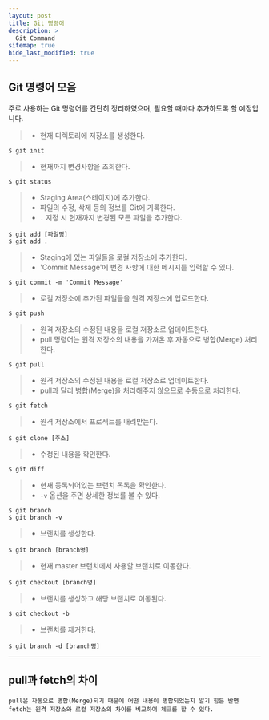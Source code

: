 ```yaml
---
layout: post
title: Git 명령어
description: >
  Git Command
sitemap: true
hide_last_modified: true
---
```


## Git 명령어 모음
주로 사용하는 Git 명령어를 간단히 정리하였으며, 필요할 때마다 추가하도록 할 예정입니다.


>- 현재 디렉토리에 저장소를 생성한다.
```
$ git init
```

>- 현재까지 변경사항을 조회한다.
```
$ git status
```

>- Staging Area(스테이지)에 추가한다. 
>  - 파일의 수정, 삭제 등의 정보를 Git에 기록한다.
>  - `.` 지정 시 현재까지 변경된 모든 파일을 추가한다.
```
$ git add [파일명]  
$ git add .
```

> - Staging에 있는 파일들을 로컬 저장소에 추가한다.  
> - 'Commit Message'에 변경 사항에 대한 메시지를 입력할 수 있다.
```
$ git commit -m 'Commit Message'
```

>- 로컬 저장소에 추가된 파일들을 원격 저장소에 업로드한다.
```
$ git push
```

>- 원격 저장소의 수정된 내용을 로컬 저장소로 업데이트한다.
>- pull 명령어는 원격 저장소의 내용을 가져온 후 자동으로 병합(Merge) 처리한다.
```
$ git pull
```

>- 원격 저장소의 수정된 내용을 로컬 저장소로 업데이트한다.
>- pull과 달리 병합(Merge)을 처리해주지 않으므로 수동으로 처리한다.
```
$ git fetch
```

>- 원격 저장소에서 프로젝트를 내려받는다.
```
$ git clone [주소]
```

>- 수정된 내용을 확인한다.
```
$ git diff
``` 

>- 현재 등록되어있는 브랜치 목록을 확인한다.
>- `-v` 옵션을 주면 상세한 정보를 볼 수 있다.
```
$ git branch  
$ git branch -v
```

>- 브랜치를 생성한다.
```
$ git branch [branch명]
```

>- 현재 master 브랜치에서 사용할 브랜치로 이동한다.
```
$ git checkout [branch명]
```

>- 브랜치를 생성하고 해당 브랜치로 이동된다.
```
$ git checkout -b
```

>- 브랜치를 제거한다.
```
$ git branch -d [branch명]
```

***
## pull과 fetch의 차이
    pull은 자동으로 병합(Merge)되기 때문에 어떤 내용이 병합되었는지 알기 힘든 반면 
    fetch는 원격 저장소와 로컬 저장소의 차이를 비교하여 체크를 할 수 있다.
